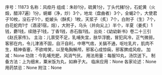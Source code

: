 序号：11873
名称：风疳丹
组成：朱砂1分，硫黄1分，丁头代赭1分，石蛇黄（火煅，醋淬7遍）1分，蜣螂（净，炒）3个，地龙（盘曲者）3个，全蝎2个，大使君子10枚，没石子1个，虼蚾头（酥炙）1枚，天浆子（炙）7个，白附子（生）7个，白花蛇肉1寸（酒浸1宿，焙），大附子，乌头（并向尖上）半个，半夏（姜炙）1钱，麝1钱，续随子1钱，丁香1钱，赤石脂1钱。
出处：《幼幼新书》卷二十三引《赵氏家传》。
主治：儿禀受不足，乳哺失宜，肤华浮脆，冒犯风冷，正气微弱，客邪在内，令儿津液不固，自汗自利，中寒气痞，关膈不通，呕吐乳片，肌肉不生，精神昏塞，不欲啼笑，以至龟胸解颅，邪客心成惊痫，邪客脾成风疳。
加减：None
功效：今乳哺充肥，风消气伏。
用法用量：每服10丸，汤饮送下。
制备方法：上为细末，粟米饭为丸，如麻子大。
临床应用：None
各家论述：None
用药禁忌：None
附注：None
